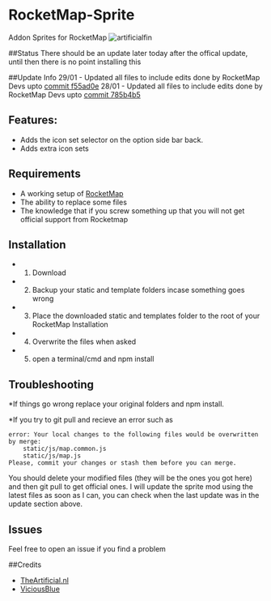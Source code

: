 # RocketMap-Sprite

Addon Sprites for RocketMap
![artificialfin](https://cloud.githubusercontent.com/assets/8204684/21958146/87127c88-da9e-11e6-8e18-0f5a6ba2165e.png)

##Status
There should be an update later today after the offical update, until then there is no point installing this

##Update Info
29/01 - Updated all files to include edits done by RocketMap Devs upto [commit  f55ad0e](https://github.com/RocketMap/RocketMap/commits/develop)
28/01 - Updated all files to include edits done by RocketMap Devs upto [commit  785b4b5](https://github.com/RocketMap/RocketMap/commits/develop)

## Features:

* Adds the icon set selector on the option side bar back.
* Adds extra icon sets 


## Requirements
* A working setup of [RocketMap](https://github.com/RocketMap/RocketMap/) 
* The ability to replace some files
* The knowledge that if you screw something up that you will not get official support from Rocketmap

## Installation

* 1) Download 
* 2) Backup your static and template folders incase something goes wrong
* 3) Place the downloaded static and templates folder to the root of your RocketMap Installation
* 4) Overwrite the files when asked
* 5) open a terminal/cmd and npm install

## Troubleshooting

*If things go wrong replace your original folders and npm install.

*If you try to git pull and recieve an error such as
```
error: Your local changes to the following files would be overwritten by merge:
	static/js/map.common.js
	static/js/map.js
Please, commit your changes or stash them before you can merge.
```
You should delete your modified files (they will be the ones you got here) and then git pull to get official ones.
I will update the sprite mod using the latest files as soon as I can, you can check when the last update was in the update section above.

## Issues

Feel free to open an issue if you find a problem

##Credits

* [TheArtificial.nl](http://theartificial.nl/pokemonicons/) 
* [ViciousBlue](http://viciousblue.deviantart.com/) 
